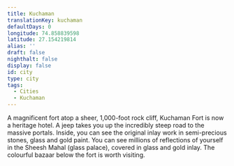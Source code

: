 ```yaml
---
title: Kuchaman
translationKey: kuchaman
defaultDays: 0
longitude: 74.858839598
latitude: 27.154219814
alias: ''
draft: false
nighthalt: false
display: false
id: city
type: city
tags:
  - Cities
  - Kuchaman
---
```

A magnificent fort atop a sheer, 1,000-foot rock cliff, Kuchaman Fort is now a heritage hotel. A jeep takes you up the incredibly steep road to the massive portals. Inside, you can see the original inlay work in semi-precious stones, glass and gold paint. You can see millions of reflections of yourself in the Sheesh Mahal (glass palace), covered in glass and gold inlay. The colourful bazaar below the fort is worth visiting.  